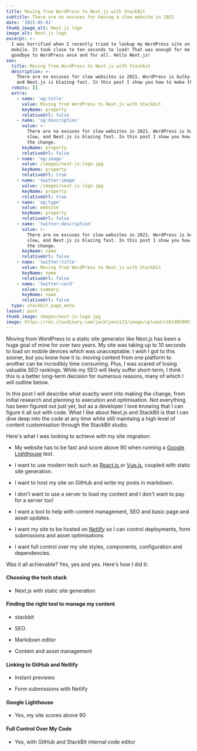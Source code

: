 ```yaml
---
title: Moving from WordPress to Next.js with StackBit
subtitle: There are no excuses for having a slow website in 2021
date: '2021-05-01'
thumb_image_alt: Next.js logo
image_alt: Next.js logo
excerpt: >-
  I was horrified when I recently tried to lookup my WordPress site on my
  mobile. It took close to ten seconds to load! That was enough for me to say
  goodbye to WordPress once and for all. Hello Next.js!
seo:
  title: Moving from WordPress to Next.js with Stackbit
  description: >-
    There are no excuses for slow websites in 2021. WordPress is bulky and slow,
    and Next.js is blazing fast. In this post I show you how to make the change.
  robots: []
  extra:
    - name: 'og:title'
      value: Moving from WordPress to Next.js with Stackbit
      keyName: property
      relativeUrl: false
    - name: 'og:description'
      value: >-
        There are no excuses for slow websites in 2021. WordPress is bulky and
        slow, and Next.js is blazing fast. In this post I show you how to make
        the change.
      keyName: property
      relativeUrl: false
    - name: 'og:image'
      value: /images/next-js-logo.jpg
      keyName: property
      relativeUrl: true
    - name: 'twitter:image'
      value: /images/next-js-logo.jpg
      keyName: property
      relativeUrl: true
    - name: 'og:type'
      value: website
      keyName: property
      relativeUrl: false
    - name: 'twitter:description'
      value: >-
        There are no excuses for slow websites in 2021. WordPress is bulky and
        slow, and Next.js is blazing fast. In this post I show you how to make
        the change.
      keyName: name
      relativeUrl: false
    - name: 'twitter:title'
      value: Moving from WordPress to Next.js with Stackbit
      keyName: name
      relativeUrl: false
    - name: 'twitter:card'
      value: summary
      keyName: name
      relativeUrl: false
  type: stackbit_page_meta
layout: post
thumb_image: images/next-js-logo.jpg
image: https://res.cloudinary.com/jacklyons123/image/upload/v1619950951/jacklyons.me/next-js-logo
---
```

Moving from WordPress to a static site generator like Next.js has been a huge goal of mine for over two years. My site was taking up to 10 seconds to load on mobile devices which was unacceptable. I wish I got to this sooner, but you know how it is: moving content from one platform to another can be incredibly time consuming. Plus, I was scared of losing valuable SEO rankings. While my SEO will likely suffer short-term, I think this is a better long-term decision for numerous reasons, many of which I will outline below.

In this post I will describe what exactly went into making the change, from initial research and planning to execution and optimisation. Not everything has been figured out just yet, but as a developer I love knowing that I can figure it all out with code. What I like about Next.js and StackBit is that I can dive deep into the code at any time while still maintaing a high level of content customisation through the StackBit studio.

Here's what I was looking to achieve with my site migration:

*   My website has to be fast and score above 90 when running a [Google Lighthouse](https://developers.google.com/web/tools/lighthouse) test.

*   I want to use modern tech such as [React.js ](https://reactjs.org/)or [Vue.js](https://vuejs.org/), coupled with static site generation.

*   I want to host my site on GitHub and write my posts in markdown.

*   I don't want to use a server to load my content and I don't want to pay for a server too!

*   I want a tool to help with content management, SEO and basic page and asset updates.

*   I want my site to be hosted on [Netlify](https://www.netlify.com/) so I can control deployments, form submissions and asset optimisations

*   I want full control over my site styles, components, configuration and dependencies.

Was it all achievable? Yes, yes and yes. Here's how I did it:

#### Choosing the tech stack

*   Next.js with static site generation

#### Finding the right tool to manage my content

*   stackbit

*   SEO

*   Markdown editor

*   Content and asset management

#### Linking to GitHub and Netlify

*   Instant previews

*   Form submissions with Netlify

#### Google Lighthouse 

*   Yes, my site scores above 90

#### Full Control Over My Code

*   Yes, with GitHub and StackBit internal code editor

